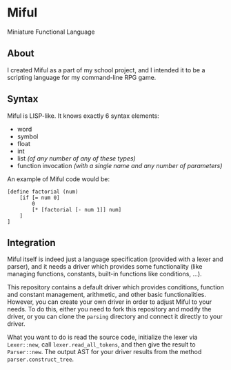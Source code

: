# Miful

Miniature Functional Language

## About

I created Miful as a part of my school project, and I intended it to be a scripting language for my command-line RPG game.

## Syntax

Miful is LISP-like. It knows exactly 6 syntax elements:

* word
* symbol
* float
* int
* list *(of any number of any of these types)*
* function invocation *(with a single name and any number of parameters)*

An example of Miful code would be:
```
[define factorial (num)
    [if [= num 0]
        0
        [* [factorial [- num 1]] num]
    ]
]
```

## Integration

Miful itself is indeed just a language specification (provided with a lexer and parser), and it needs a driver which provides some functionality (like managing functions, constants, built-in functions like conditions, ...).

This repository contains a default driver which provides conditions, function and constant management, arithmetic, and other basic functionalities. However, you can create your own driver in order to adjust Miful to your needs. To do this, either you need to fork this repository and modify the driver, or you can clone the `parsing` directory and connect it directly to your driver.

What you want to do is read the source code, initialize the lexer via `Lexer::new`, call `lexer.read_all_tokens`, and then give the result to `Parser::new`. The output AST for your driver results from the method `parser.construct_tree`.
